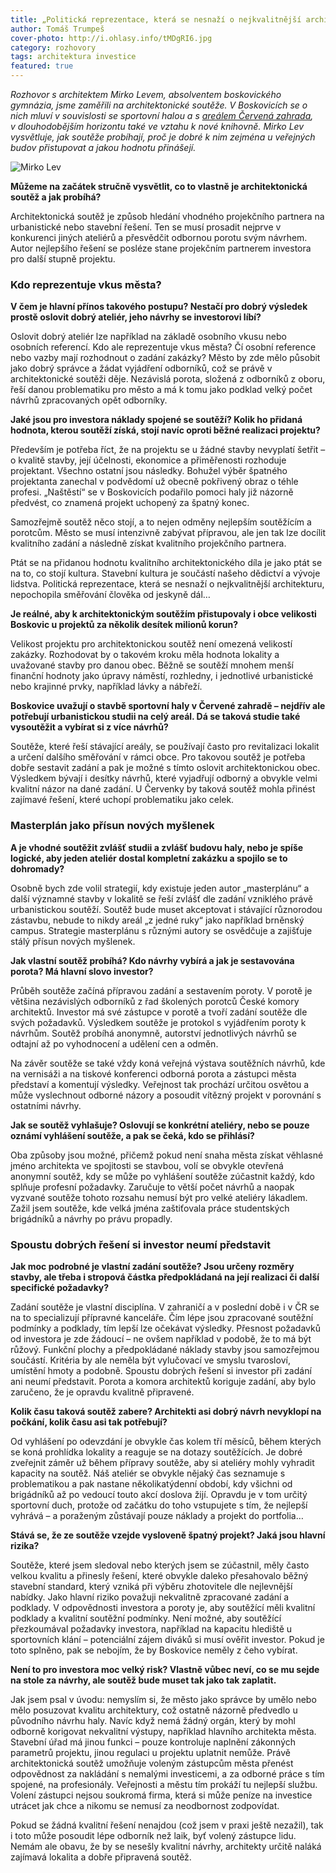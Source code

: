 ```yaml
---
title: „Politická reprezentace, která se nesnaží o nejkvalitnější architekturu, nepochopila směřování člověka od jeskyně dál.“
author: Tomáš Trumpeš
cover-photo: http://i.ohlasy.info/tMDgRI6.jpg
category: rozhovory
tags: architektura investice
featured: true
---
```


*Rozhovor s architektem Mirko Levem, absolventem boskovického gymnázia, jsme zaměřili na architektonické soutěže. V Boskovicích se o nich mluví v souvislosti se sportovní halou a s [areálem Červená zahrada](/clanky/2015/11/varianty-haly.html), v dlouhodobějším horizontu také ve vztahu k nové knihovně. Mirko Lev vysvětluje, jak soutěže probíhají, proč je dobré k nim zejména u veřejných budov přistupovat a jakou hodnotu přinášejí.*

<img src="http://i.ohlasy.info/uhDBvfM.jpg" alt="Mirko Lev" class="img-responsive" data-author="Tomáš Znamenáček">

**Můžeme na začátek stručně vysvětlit, co to vlastně je architektonická soutěž a jak probíhá?**

Architektonická soutěž je způsob hledání vhodného projekčního partnera na urbanistické nebo stavební řešení. Ten se musí prosadit nejprve v konkurenci jiných ateliérů a přesvědčit odbornou porotu svým návrhem. Autor nejlepšího řešení se posléze stane projekčním partnerem investora pro další stupně projektu.

### Kdo reprezentuje vkus města?

**V čem je hlavní přínos takového postupu? Nestačí pro dobrý výsledek prostě oslovit dobrý ateliér, jeho návrhy se investorovi líbí?**

Oslovit dobrý ateliér lze například na základě osobního vkusu nebo osobních referencí. Kdo ale reprezentuje vkus města? Čí osobní reference nebo vazby mají rozhodnout o zadání zakázky? Město by zde mělo působit jako dobrý správce a žádat vyjádření odborníků, což se právě v architektonické soutěži děje. Nezávislá porota, složená z odborníků z oboru, řeší danou problematiku pro město a má k tomu jako podklad velký počet návrhů zpracovaných opět odborníky.

**Jaké jsou pro investora náklady spojené se soutěží? Kolik ho přidaná hodnota, kterou soutěží získá, stojí navíc oproti běžné realizaci projektu?**

Především je potřeba říct, že na projektu se u žádné stavby nevyplatí šetřit – o kvalitě stavby, její účelnosti, ekonomice a přiměřenosti rozhoduje projektant. Všechno ostatní jsou následky. Bohužel výběr špatného projektanta zanechal v podvědomí už obecně pokřivený obraz o téhle profesi. „Naštěstí“ se v Boskovicích podařilo pomoci haly již názorně předvést, co znamená projekt uchopený za špatný konec.

Samozřejmě soutěž něco stojí, a to nejen odměny nejlepším soutěžícím a porotcům. Město se musí intenzivně zabývat přípravou, ale jen tak lze docílit kvalitního zadání a následně získat kvalitního projekčního partnera.

Ptát se na přidanou hodnotu kvalitního architektonického díla je jako ptát se na to, co stojí kultura. Stavební kultura je součástí našeho dědictví a vývoje lidstva. Politická reprezentace, která se nesnaží o nejkvalitnější architekturu, nepochopila směřování člověka od jeskyně dál…

**Je reálné, aby k architektonickým soutěžím přistupovaly i obce velikosti Boskovic u projektů za několik desítek milionů korun?**

Velikost projektu pro architektonickou soutěž není omezená velikostí zakázky. Rozhodovat by o takovém kroku měla hodnota lokality a uvažované stavby pro danou obec. Běžně se soutěží mnohem menší finanční hodnoty jako úpravy náměstí, rozhledny, i jednotlivé urbanistické nebo krajinné prvky, například lávky a nábřeží.

**Boskovice uvažují o stavbě sportovní haly v Červené zahradě – nejdřív ale potřebují urbanistickou studii na celý areál. Dá se taková studie také vysoutěžit a vybírat si z více návrhů?**

Soutěže, které řeší stávající areály, se používají často pro revitalizaci lokalit a určení dalšího směřování v rámci obce. Pro takovou soutěž je potřeba dobře sestavit zadání a pak je možné s tímto oslovit architektonickou obec. Výsledkem bývají i desítky návrhů, které vyjadřují odborný a obvykle velmi kvalitní názor na dané zadání. U Červenky by taková soutěž mohla přinést zajímavé řešení, které uchopí problematiku jako celek.

### Masterplán jako přísun nových myšlenek

**A je vhodné soutěžit zvlášť studii a zvlášť budovu haly, nebo je spíše logické, aby jeden ateliér dostal kompletní zakázku a spojilo se to dohromady?**

Osobně bych zde volil strategií, kdy existuje jeden autor „masterplánu“ a další významné stavby v lokalitě se řeší zvlášť dle zadání vzniklého právě urbanistickou soutěží. Soutěž bude muset akceptovat i stávající různorodou zástavbu, nebude to nikdy areál „z jedné ruky“ jako například brněnský campus. Strategie masterplánu s různými autory se osvědčuje a zajišťuje stálý přísun nových myšlenek.

**Jak vlastní soutěž probíhá? Kdo návrhy vybírá a jak je sestavována porota? Má hlavní slovo investor?**

Průběh soutěže začíná přípravou zadání a sestavením poroty. V porotě je většina nezávislých odborníků z řad školených porotců České komory architektů. Investor má své zástupce v porotě a tvoří zadání soutěže dle svých požadavků. Výsledkem soutěže je protokol s vyjádřením poroty k návrhům. Soutěž probíhá anonymně, autorství jednotlivých návrhů se odtajní až po vyhodnocení a udělení cen a odměn.

Na závěr soutěže se také vždy koná veřejná výstava soutěžních návrhů, kde na vernisáži a na tiskové konferenci odborná porota a zástupci města představí a komentují výsledky. Veřejnost tak prochází určitou osvětou a může vyslechnout odborné názory a posoudit vítězný projekt v porovnání s ostatními návrhy.  

**Jak se soutěž vyhlašuje? Oslovují se konkrétní ateliéry, nebo se pouze oznámí vyhlášení soutěže, a pak se čeká, kdo se přihlásí?**

Oba způsoby jsou možné, přičemž pokud není snaha města získat věhlasné jméno architekta ve spojitosti se stavbou, volí se obvykle otevřená anonymní soutěž, kdy se může po vyhlášení soutěže zúčastnit každý, kdo splňuje profesní požadavky. Zaručuje to větší počet návrhů a naopak vyzvané soutěže tohoto rozsahu nemusí být pro velké ateliéry lákadlem. Zažil jsem soutěže, kde velká jména zaštiťovala práce studentských brigádníků a návrhy po právu propadly.

### Spoustu dobrých řešení si investor neumí představit

**Jak moc podrobné je vlastní zadání soutěže? Jsou určeny rozměry stavby, ale třeba i stropová částka předpokládaná na její realizaci či další specifické požadavky?**

Zadání soutěže je vlastní disciplína. V zahraničí a v poslední době i v ČR se na to specializují přípravné kanceláře. Čím lépe jsou zpracované soutěžní podmínky a podklady, tím lepší lze očekávat výsledky. Přesnost požadavků od investora je zde žádoucí – ne ovšem například v podobě, že to má být růžový. Funkční plochy a předpokládané náklady stavby jsou samozřejmou součástí. Kritéria by ale neměla být vylučovací ve smyslu tvarosloví, umístění hmoty a podobně. Spoustu dobrých řešení si investor při zadání ani neumí představit. Porota a komora architektů koriguje zadání, aby bylo zaručeno, že je opravdu kvalitně připravené. 

**Kolik času taková soutěž zabere? Architekti asi dobrý návrh nevyklopí na počkání, kolik času asi tak potřebují?**

Od vyhlášení po odevzdání je obvykle čas kolem tří měsíců, během kterých se koná prohlídka lokality a reaguje se na dotazy soutěžících. Je dobré zveřejnit záměr už během přípravy soutěže, aby si ateliéry mohly vyhradit kapacity na soutěž. Náš ateliér se obvykle nějaký čas seznamuje s problematikou a pak nastane několikatýdenní období, kdy všichni od brigádníků až po vedoucí touto akcí doslova žijí. Opravdu je v tom určitý sportovní duch, protože od začátku do toho vstupujete s tím, že nejlepší vyhrává – a poraženým zůstávají pouze náklady a projekt do portfolia…

**Stává se, že ze soutěže vzejde vysloveně špatný projekt? Jaká jsou hlavní rizika?**

Soutěže, které jsem sledoval nebo kterých jsem se zúčastnil, měly často velkou kvalitu a přinesly řešení, které obvykle daleko přesahovalo běžný stavební standard, který vzniká při výběru zhotovitele dle nejlevnější nabídky. Jako hlavní riziko považuji nekvalitně zpracované zadání a podklady. V odpovědnosti investora a poroty je, aby soutěžící měli kvalitní podklady a kvalitní soutěžní podmínky. Není možné, aby soutěžící přezkoumával požadavky investora, například na kapacitu hlediště u sportovních klání – potenciální zájem diváků si musí ověřit investor. Pokud je toto splněno, pak se nebojím, že by Boskovice neměly z čeho vybírat. 

**Není to pro investora moc velký risk? Vlastně vůbec neví, co se mu sejde na stole za návrhy, ale soutěž bude muset tak jako tak zaplatit.**

Jak jsem psal v úvodu: nemyslím si, že město jako správce by umělo nebo mělo posuzovat kvalitu architektury, což ostatně názorně předvedlo u původního návrhu haly. Navíc když nemá žádný orgán, který by mohl odborně korigovat nekvalitní výstupy, například hlavního architekta města. Stavební úřad má jinou funkci – pouze kontroluje naplnění zákonných parametrů projektu, jinou regulaci u projektu uplatnit nemůže. Právě architektonická soutěž umožňuje voleným zástupcům města přenést odpovědnost za nakládání s nemalými investicemi, a za odborné práce s tím spojené, na profesionály. Veřejnosti a městu tím prokáží tu nejlepší službu. Volení zástupci nejsou soukromá firma, která si může peníze na investice utrácet jak chce a nikomu se nemusí za neodbornost zodpovídat. 

Pokud se žádná kvalitní řešení nenajdou (což jsem v praxi ještě nezažil), tak i toto může posoudit lépe odborník než laik, byť volený zástupce lidu. Nemám ale obavu, že by se nesešly kvalitní návrhy, architekty určitě naláká zajímavá lokalita a dobře připravená soutěž.
